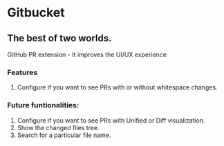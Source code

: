 # Gitbucket
## The best of two worlds. 
GitHub PR extension - It improves the UI/UX experience

### Features
1. Configure if you want to see PRs with or without whitespace changes.

### Future funtionalities:
1. Configure if you want to see PRs with Unified or Diff visualization.
2. Show the changed files tree.
3. Search for a particular file name.
